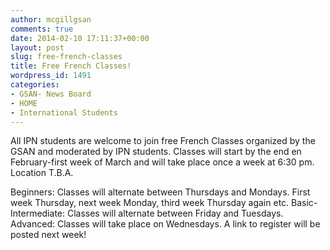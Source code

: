 ```yaml
---
author: mcgillgsan
comments: true
date: 2014-02-10 17:11:37+00:00
layout: post
slug: free-french-classes
title: Free French Classes!
wordpress_id: 1491
categories:
- GSAN- News Board
- HOME
- International Students
---
```


All IPN students are welcome to join free French Classes organized by the GSAN and moderated by IPN students.
Classes will start by the end en February-first week of March and will take place once a week at 6:30 pm. Location T.B.A.

Beginners: Classes will alternate between Thursdays and Mondays. First week Thursday, next week Monday, third week Thursday again etc.
Basic-Intermediate: Classes will alternate between Friday and Tuesdays.
Advanced: Classes will take place on Wednesdays.
A link to register will be posted next week!
